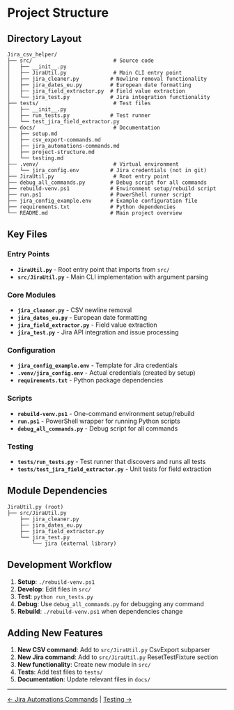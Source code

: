 # Project Structure

## Directory Layout

```
Jira_csv_helper/
├── src/                          # Source code
│   ├── __init__.py
│   ├── JiraUtil.py               # Main CLI entry point
│   ├── jira_cleaner.py          # Newline removal functionality
│   ├── jira_dates_eu.py         # European date formatting
│   ├── jira_field_extractor.py  # Field value extraction
│   └── jira_test.py             # Jira integration functionality
├── tests/                        # Test files
│   ├── __init__.py
│   ├── run_tests.py             # Test runner
│   └── test_jira_field_extractor.py
├── docs/                         # Documentation
│   ├── setup.md
│   ├── csv_export-commands.md
│   ├── jira_automations-commands.md
│   ├── project-structure.md
│   └── testing.md
├── .venv/                        # Virtual environment
│   └── jira_config.env          # Jira credentials (not in git)
├── JiraUtil.py                   # Root entry point
├── debug_all_commands.py        # Debug script for all commands
├── rebuild-venv.ps1             # Environment setup/rebuild script
├── run.ps1                      # PowerShell runner script
├── jira_config_example.env      # Example configuration file
├── requirements.txt             # Python dependencies
└── README.md                    # Main project overview
```

## Key Files

### Entry Points
- **`JiraUtil.py`** - Root entry point that imports from `src/`
- **`src/JiraUtil.py`** - Main CLI implementation with argument parsing

### Core Modules
- **`jira_cleaner.py`** - CSV newline removal
- **`jira_dates_eu.py`** - European date formatting
- **`jira_field_extractor.py`** - Field value extraction
- **`jira_test.py`** - Jira API integration and issue processing

### Configuration
- **`jira_config_example.env`** - Template for Jira credentials
- **`.venv/jira_config.env`** - Actual credentials (created by setup)
- **`requirements.txt`** - Python package dependencies

### Scripts
- **`rebuild-venv.ps1`** - One-command environment setup/rebuild
- **`run.ps1`** - PowerShell wrapper for running Python scripts
- **`debug_all_commands.py`** - Debug script for all commands

### Testing
- **`tests/run_tests.py`** - Test runner that discovers and runs all tests
- **`tests/test_jira_field_extractor.py`** - Unit tests for field extraction

## Module Dependencies

```
JiraUtil.py (root)
├── src/JiraUtil.py
    ├── jira_cleaner.py
    ├── jira_dates_eu.py
    ├── jira_field_extractor.py
    └── jira_test.py
        └── jira (external library)
```

## Development Workflow

1. **Setup**: `./rebuild-venv.ps1`
2. **Develop**: Edit files in `src/`
3. **Test**: `python run_tests.py`
4. **Debug**: Use `debug_all_commands.py` for debugging any command
5. **Rebuild**: `./rebuild-venv.ps1` when dependencies change

## Adding New Features

1. **New CSV command**: Add to `src/JiraUtil.py` CsvExport subparser
2. **New Jira command**: Add to `src/JiraUtil.py` ResetTestFixture section
3. **New functionality**: Create new module in `src/`
4. **Tests**: Add test files to `tests/`
5. **Documentation**: Update relevant files in `docs/`

---

[← Jira Automations Commands](jira_automations-commands.md) | [Testing →](testing.md)
